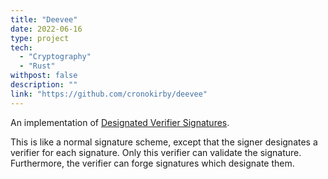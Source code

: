 ```yaml
---
title: "Deevee"
date: 2022-06-16
type: project
tech:
  - "Cryptography"
  - "Rust"
withpost: false
description: ""
link: "https://github.com/cronokirby/deevee"
---
```


An implementation of [Designated Verifier Signatures](https://www.wikiwand.com/en/Designated_verifier_signature).

This is like a normal signature scheme, except that the signer
designates a verifier for each signature.
Only this verifier can validate the signature.
Furthermore, the verifier can forge signatures which designate them.
